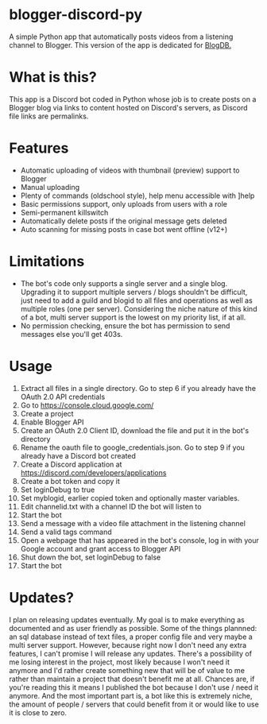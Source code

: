 # blogger-discord-py
A simple Python app that automatically posts videos from a listening channel to Blogger.
This version of the app is dedicated for [BlogDB.](https://github.com/Izofeu/blogdb)

# What is this?
This app is a Discord bot coded in Python whose job is to create posts on a Blogger blog via links to content hosted on Discord's servers, as Discord file links are permalinks.

# Features
- Automatic uploading of videos with thumbnail (preview) support to Blogger
- Manual uploading
- Plenty of commands (oldschool style), help menu accessible with ]help
- Basic permissions support, only uploads from users with a role
- Semi-permanent killswitch
- Automatically delete posts if the original message gets deleted
- Auto scanning for missing posts in case bot went offline (v12+)

# Limitations
- The bot's code only supports a single server and a single blog. Upgrading it to support multiple servers / blogs shouldn't be difficult, just need to add a guild and blogid to all files and operations as well as multiple roles (one per server). Considering the niche nature of this kind of a bot, multi server support is the lowest on my priority list, if at all.
- No permission checking, ensure the bot has permission to send messages else you'll get 403s.

# Usage
1. Extract all files in a single directory. Go to step 6 if you already have the OAuth 2.0 API credentials
2. Go to https://console.cloud.google.com/
3. Create a project
4. Enable Blogger API
5. Create an OAuth 2.0 Client ID, download the file and put it in the bot's directory
6. Rename the oauth file to google_credentials.json. Go to step 9 if you already have a Discord bot created
7. Create a Discord application at https://discord.com/developers/applications
8. Create a bot token and copy it
9. Set loginDebug to true
10. Set myblogid, earlier copied token and optionally master variables.
11. Edit channelid.txt with a channel ID the bot will listen to
12. Start the bot
13. Send a message with a video file attachment in the listening channel
14. Send a valid tags command
15. Open a webpage that has appeared in the bot's console, log in with your Google account and grant access to Blogger API
16. Shut down the bot, set loginDebug to false
17. Start the bot

# Updates?
I plan on releasing updates eventually. My goal is to make everything as documented and as user friendly as possible. Some of the things plannned: an sql database instead of text files, a proper config file and very maybe a multi server support. However, because right now I don't need any extra features, I can't promise I will release any updates. There's a possibility of me losing interest in the project, most likely because I won't need it anymore and I'd rather create something new that will be of value to me rather than maintain a project that doesn't benefit me at all. Chances are, if you're reading this it means I published the bot because I don't use / need it anymore. And the most important part is, a bot like this is extremely niche, the amount of people / servers that could benefit from it or would like to use it is close to zero.
